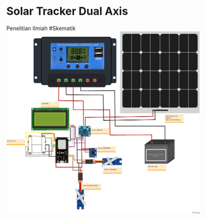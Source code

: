 # Solar Tracker Dual Axis
Penelitian Ilmiah
#Skematik
![Logo](https://github.com/Farhanudin1/Monitoring-posisi-pada-sistem-kendali-solar-panel-untuk-energi-terbarukan-/blob/8a3d5384425b8341bbecf00ebb8743b7ac63a1bb/Skematik.png)
